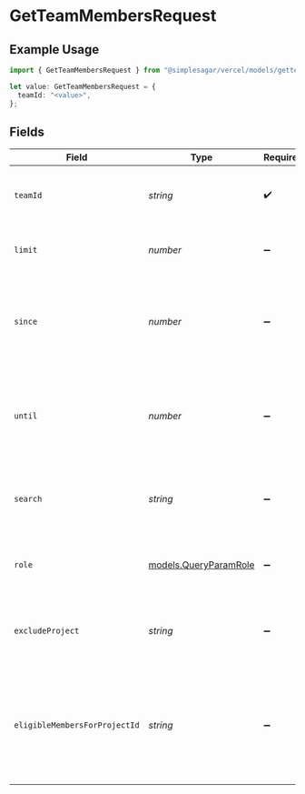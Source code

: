 # GetTeamMembersRequest

## Example Usage

```typescript
import { GetTeamMembersRequest } from "@simplesagar/vercel/models/getteammembersop.js";

let value: GetTeamMembersRequest = {
  teamId: "<value>",
};
```

## Fields

| Field                                                                         | Type                                                                          | Required                                                                      | Description                                                                   | Example                                                                       |
| ----------------------------------------------------------------------------- | ----------------------------------------------------------------------------- | ----------------------------------------------------------------------------- | ----------------------------------------------------------------------------- | ----------------------------------------------------------------------------- |
| `teamId`                                                                      | *string*                                                                      | :heavy_check_mark:                                                            | The Team identifier to perform the request on behalf of.                      |                                                                               |
| `limit`                                                                       | *number*                                                                      | :heavy_minus_sign:                                                            | Limit how many teams should be returned                                       | 20                                                                            |
| `since`                                                                       | *number*                                                                      | :heavy_minus_sign:                                                            | Timestamp in milliseconds to only include members added since then.           | 1540095775951                                                                 |
| `until`                                                                       | *number*                                                                      | :heavy_minus_sign:                                                            | Timestamp in milliseconds to only include members added until then.           | 1540095775951                                                                 |
| `search`                                                                      | *string*                                                                      | :heavy_minus_sign:                                                            | Search team members by their name, username, and email.                       |                                                                               |
| `role`                                                                        | [models.QueryParamRole](../models/queryparamrole.md)                          | :heavy_minus_sign:                                                            | Only return members with the specified team role.                             | OWNER                                                                         |
| `excludeProject`                                                              | *string*                                                                      | :heavy_minus_sign:                                                            | Exclude members who belong to the specified project.                          |                                                                               |
| `eligibleMembersForProjectId`                                                 | *string*                                                                      | :heavy_minus_sign:                                                            | Include team members who are eligible to be members of the specified project. |                                                                               |